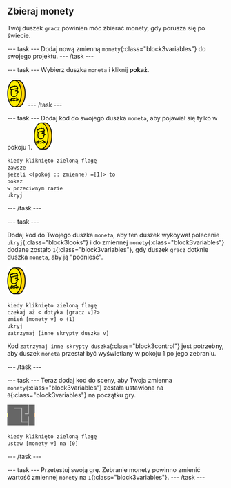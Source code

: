 ## Zbieraj monety

Twój duszek `gracz` powinien móc zbierać monety, gdy porusza się po świecie.

--- task --- Dodaj nową zmienną `monety`{:class="block3variables"} do swojego projektu. --- /task ---

--- task --- Wybierz duszka `moneta` i kliknij **pokaż**.

![zrzut ekranu](images/coin.png) --- /task ---

--- task --- Dodaj kod do swojego duszka `moneta`, aby pojawiał się tylko w pokoju 1. ![zrzut ekranu](images/coin.png)

```blocks3
kiedy kliknięto zieloną flagę
zawsze
jeżeli <(pokój :: zmienne) =[1]> to
pokaż
w przeciwnym razie
ukryj
```

--- /task ---

--- task ---

Dodaj kod do Twojego duszka `moneta`, aby ten duszek wykoywał polecenie `ukryj`{:class="block3looks"} i do zmiennej `monety`{:class="block3variables"} dodane zostało `1`{:class="block3variables"}, gdy duszek `gracz` dotknie duszka `moneta`, aby ją "podnieść".

![moneta](images/coin.png)

```blocks3
kiedy kliknięto zieloną flagę
czekaj aż < dotyka [gracz v]?>
zmień [monety v] o (1)
ukryj
zatrzymaj [inne skrypty duszka v]
```

Kod `zatrzymaj inne skrypty duszka`{:class="block3control"} jest potrzebny, aby duszek `moneta` przestał być wyświetlany w pokoju 1 po jego zebraniu.

--- /task ---

--- task --- Teraz dodaj kod do sceny, aby Twoja zmienna `monety`{:class="block3variables"} została ustawiona na `0`{:class="block3variables"} na początku gry.

![scena](images/stage.png)

```blocks3
kiedy kliknięto zieloną flagę
ustaw [monety v] na [0]
```

--- /task ---

--- task --- Przetestuj swoją grę. Zebranie monety powinno zmienić wartość zmiennej `monety` na `1`{:class="block3variables"}. --- /task ---